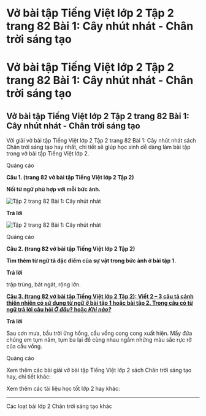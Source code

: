 # Vở bài tập Tiếng Việt lớp 2 Tập 2 trang 82 Bài 1: Cây nhút nhát - Chân trời sáng tạo

# Vở bài tập Tiếng Việt lớp 2 Tập 2 trang 82 Bài 1: Cây nhút nhát - Chân trời sáng tạo

## Vở bài tập Tiếng Việt lớp 2 Tập 2 trang 82 Bài 1: Cây nhút nhát - Chân trời sáng tạo

Với giải vở bài tập Tiếng Việt lớp 2 Tập 2 trang 82 Bài 1: Cây nhút nhát sách Chân trời sáng tạo hay nhất, chi tiết sẽ giúp học sinh dễ dàng làm bài tập trong vở bài tập Tiếng Việt lớp 2.

Quảng cáo

**Câu 1. (trang 82 vở bài tập Tiếng Việt lớp 2 Tập 2)**

**Nối từ ngữ phù hợp với mỗi bức ảnh.**

![Tập 2 trang 82 Bài 1: Cây nhút nhát](https://vietjack.com/vbt-tieng-viet-2-ct/images/bai-1-cay-nhut-nhat.png)

**Trả lời**

![Tập 2 trang 82 Bài 1: Cây nhút nhát](https://vietjack.com/vbt-tieng-viet-2-ct/images/bai-1-1-cay-nhut-nhat.png)

Quảng cáo

**Câu 2. (trang 82 vở bài tập Tiếng Việt lớp 2 Tập 2)**

**Tìm thêm từ ngữ tả đặc điểm của sự vật trong bức ảnh ở bài tập 1.**

**Trả lời**

trập trùng, bát ngát, rộng lớn.

[**Câu 3. (trang 82 vở bài tập Tiếng Việt lớp 2 Tập 2): Viết 2 – 3 câu tả cảnh thiên nhiên có sử dụng từ ngữ ở bài tập 1 hoặc bài tập 2. Trong câu có từ ngữ trả lời câu hỏi _Ở đâu_? hoặc _Khi nào?_**](https://vietjack.com/vbt-tieng-viet-2-ct/viet-2-3-cau-ta-canh-thien-nhien-co-su-dung-tu-ngu-vm.jsp)

**Trả lời**

Sau cơn mưa, bầu trời ửng hồng, cầu vồng cong cong xuất hiện. Mấy đứa chúng em tụm năm, tụm ba lại để cùng nhau ngắm những màu sắc rực rỡ của cầu vồng. 

Quảng cáo

Xem thêm các bài giải vở bài tập Tiếng Việt lớp 2 sách Chân trời sáng tạo hay, chi tiết khác:

Xem thêm các tài liệu học tốt lớp 2 hay khác:

* * *

Các loạt bài lớp 2 Chân trời sáng tạo khác
